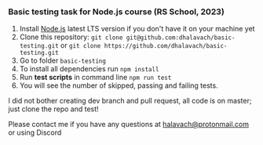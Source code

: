 ### Basic testing task for Node.js course (RS School, 2023)

1. Install [Node.js](https://nodejs.org/en/download/) latest LTS version if you don't have it on your machine yet
2. Clone this repository: `git clone git@github.com:dhalavach/basic-testing.git` or `git clone https://github.com/dhalavach/basic-testing.git`
3. Go to folder `basic-testing`
4. To install all dependencies run `npm install`
5. Run **test scripts** in command line  `npm run test`
6. You will see the number of skipped, passing and failing tests.

I did not bother creating dev branch and pull request, all code is on master; just clone the repo and test!

Please contact me if you have any questions at halavach@protonmail.com or using Discord
